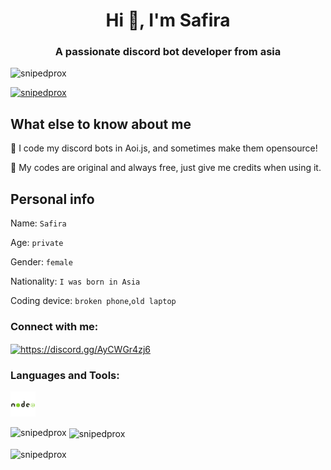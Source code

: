 <h1 align="center">Hi 👋, I'm Safira</h1>
<h3 align="center">A passionate discord bot developer from asia</h3>

<p align="left"> <img src="https://komarev.com/ghpvc/?username=snipedprox&label=Profile%20views&color=0e75b6&style=flat" alt="snipedprox" /> </p>

<p align="left"> <a href="https://github.com/ryo-ma/github-profile-trophy"><img src="https://github-profile-trophy.vercel.app/?username=snipedprox" alt="snipedprox" /></a> </p>

## What else to know about me
:hibiscus: I code my discord bots in Aoi.js, and sometimes make them opensource!

:herb: My codes are original and always free, just give me credits when using it.

## Personal info
Name: `Safira`

Age: `private`

Gender: `female`

Nationality: `I was born in Asia`

Coding device: `broken phone`,`old laptop`

<h3 align="left">Connect with me:</h3>
<p align="left">
<a href="https://discord.gg/https://discord.gg/AyCWGr4zj6" target="blank"><img align="center" src="https://raw.githubusercontent.com/rahuldkjain/github-profile-readme-generator/master/src/images/icons/Social/discord.svg" alt="https://discord.gg/AyCWGr4zj6" height="30" width="40" /></a>
</p>

<h3 align="left">Languages and Tools:</h3>
<p align="left"> <a href="https://nodejs.org" target="_blank" rel="noreferrer"> <img src="https://raw.githubusercontent.com/devicons/devicon/master/icons/nodejs/nodejs-original-wordmark.svg" alt="nodejs" width="40" height="40"/> </a> </p>

<p><img align="left" src="https://github-readme-stats.vercel.app/api/top-langs?username=snipedprox&show_icons=true&locale=en&layout=compact" alt="snipedprox" /></p>

<p>&nbsp;<img align="center" src="https://github-readme-stats.vercel.app/api?username=snipedprox&show_icons=true&locale=en" alt="snipedprox" /></p>

<p><img align="center" src="https://github-readme-streak-stats.herokuapp.com/?user=snipedprox&" alt="snipedprox" /></p>
